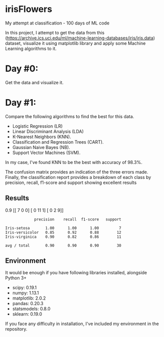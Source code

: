 # irisFlowers
My attempt at classification - 100 days of ML code

In this project, I attempt to get the data from this (https://archive.ics.uci.edu/ml/machine-learning-databases/iris/iris.data) dataset,
visualize it using matplotlib library and apply some Machine Learning algorithms
to it.

# Day #0:
Get the data and visualize it.

# Day #1:
Compare the following algorithms to find the best for this data.
* Logistic Regression (LR)
* Linear Discriminant Analysis (LDA)
* K-Nearest Neighbors (KNN).
* Classification and Regression Trees (CART).
* Gaussian Naive Bayes (NB).
* Support Vector Machines (SVM).

In my case, I've found KNN to be the best with accuracy of 98.3%.

The confusion matrix provides an indication of the three errors made. Finally, the classification report provides a breakdown of each class by precision, recall, f1-score and support showing excellent results

## Results
0.9
[[ 7  0  0]
 [ 0 11  1]
 [ 0  2  9]]
 
                 precision    recall  f1-score   support

    Iris-setosa       1.00      1.00      1.00         7
    Iris-versicolor   0.85      0.92      0.88        12
    Iris-virginica    0.90      0.82      0.86        11

    avg / total       0.90      0.90      0.90        30

## Environment

It would be enough if you have following libraries installed, alongside Python 3+
* scipy: 0.19.1
* numpy: 1.13.1
* matplotlib: 2.0.2
* pandas: 0.20.3
* statsmodels: 0.8.0
* sklearn: 0.19.0

If you face any difficulty in installation, I've included my environment in the repository.
